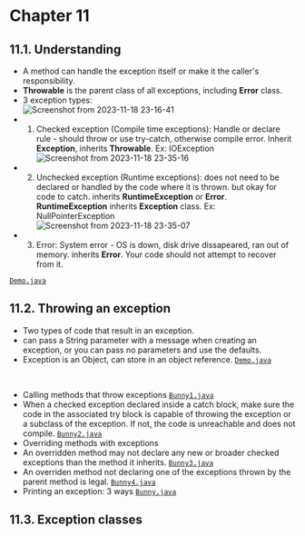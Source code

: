 # Chapter 11

## 11.1. Understanding
- A method can handle the exception itself or make it the caller's responsibility.
- **Throwable** is the parent class of all exceptions, including **Error** class. <br>
- 3 exception types:<br>
![Screenshot from 2023-11-18 23-16-41](https://github.com/vijanipiyawardana/OCP-17-Practice/assets/6631956/fa985b8b-4623-4fe3-a00f-ffb7c01cf753)<br>
- 1. Checked exception (Compile time exceptions): Handle or declare rule - should throw or use try-catch, otherwise compile error. Inherit **Exception**, inherits **Throwable**. Ex: IOException<br>
![Screenshot from 2023-11-18 23-35-16](https://github.com/vijanipiyawardana/OCP-17-Practice/assets/6631956/9b3e0101-2042-4e6a-a153-ed637a6c2831)<br>
- 2. Unchecked exception (Runtime exceptions): does not need to be declared or handled by the code where it is thrown. but okay for code to catch. inherits **RuntimeException** or **Error**. **RuntimeException** inherits **Exception** class. Ex: NullPointerException <br>
![Screenshot from 2023-11-18 23-35-07](https://github.com/vijanipiyawardana/OCP-17-Practice/assets/6631956/a5b28754-e21c-4ea4-bfe4-38219b6e780b)<br>
- 3. Error: System error - OS is down, disk drive dissapeared, ran out of memory. inherits **Error**. Your code should not attempt to recover from it.

[`Demo.java`](1_understanding_exceptions/Demo.java)

## 11.2. Throwing an exception
- Two types of code that result in an exception.
- can pass a String parameter with a message when creating an exception, or you can pass no parameters and use the defaults.
- Exception is an Object, can store in an object reference.
[`Demo.java`](2_throwing_an_exception/Demo.java)
<br>

- Calling methods that throw exceptions
[`Bunny1.java`](2_throwing_an_exception/Bunny1.java)
- When a checked exception declared inside a catch block, make sure the code in the associated try block is capable of throwing the exception or a subclass of the exception. If not, the code is unreachable and does not compile.
[`Bunny2.java`](2_throwing_an_exception/Bunny2.java)
- Overriding methods with exceptions
- An overridden method may not declare any new or broader checked exceptions than the method it inherits.
[`Bunny3.java`](2_throwing_an_exception/Bunny3.java)
- An overriden method not declaring one of the exceptions thrown by the parent method is legal.
[`Bunny4.java`](2_throwing_an_exception/Bunny4.java)
- Printing an exception: 3 ways
[`Bunny.java`](2_throwing_an_exception/Bunny.java)

## 11.3. Exception classes